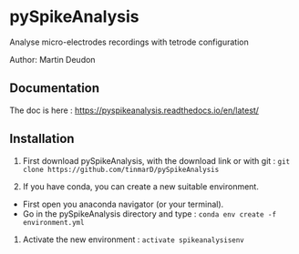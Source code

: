 # pySpikeAnalysis

Analyse micro-electrodes recordings with tetrode configuration

Author: Martin Deudon

## Documentation

The doc is here : https://pyspikeanalysis.readthedocs.io/en/latest/


## Installation
1. First download pySpikeAnalysis, with the download link or with git : 
`git clone https://github.com/tinmarD/pySpikeAnalysis`

1. If you have conda, you can create a new suitable environment.
  - First open you anaconda navigator (or your terminal). 
  - Go in the pySpikeAnalysis directory and type : 
  `conda env create -f environment.yml`

1. Activate the new environment : `activate spikeanalysisenv`


